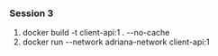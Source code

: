 ### Session 3

1. docker build -t client-api:1 . --no-cache
2. docker run --network adriana-network client-api:1 
